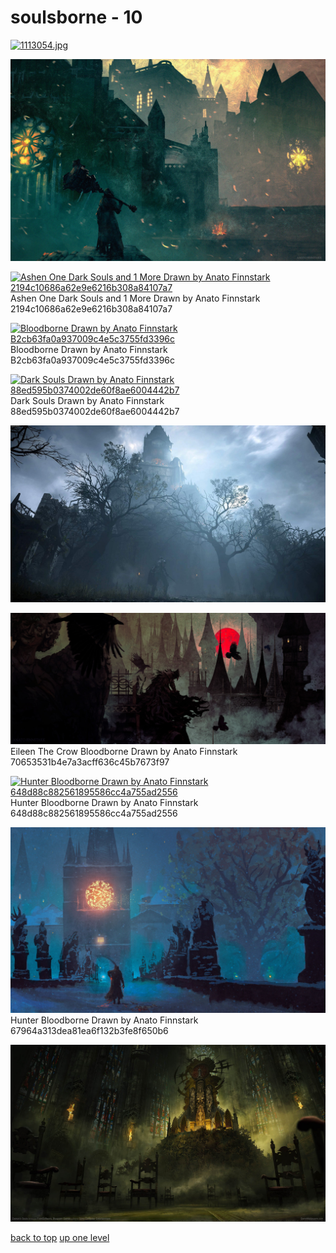 # soulsborne - 10
[![1113054.jpg](https://raw.githubusercontent.com/buckmanc/Wallpapers/main/desktop/soulsborne/1113054.jpg "1113054.jpg")](https://raw.githubusercontent.com/buckmanc/Wallpapers/main/desktop/soulsborne/1113054.jpg)

[![anato-finnstark-web-petit (7).jpg](https://raw.githubusercontent.com/buckmanc/Wallpapers/main/desktop/soulsborne/anato-finnstark-web-petit%20(7).jpg "anato-finnstark-web-petit (7).jpg")](https://raw.githubusercontent.com/buckmanc/Wallpapers/main/desktop/soulsborne/anato-finnstark-web-petit%20(7).jpg)

[![ Ashen One Dark Souls and 1 More Drawn by Anato Finnstark 2194c10686a62e9e6216b308a84107a7](https://raw.githubusercontent.com/buckmanc/Wallpapers/main/desktop/soulsborne/__ashen_one_dark_souls_and_1_more_drawn_by_anato_finnstark__2194c10686a62e9e6216b308a84107a7.png " Ashen One Dark Souls and 1 More Drawn by Anato Finnstark 2194c10686a62e9e6216b308a84107a7")](https://raw.githubusercontent.com/buckmanc/Wallpapers/main/desktop/soulsborne/__ashen_one_dark_souls_and_1_more_drawn_by_anato_finnstark__2194c10686a62e9e6216b308a84107a7.png)\
 Ashen One Dark Souls and 1 More Drawn by Anato Finnstark 2194c10686a62e9e6216b308a84107a7

[![ Bloodborne Drawn by Anato Finnstark B2cb63fa0a937009c4e5c3755fd3396c](https://raw.githubusercontent.com/buckmanc/Wallpapers/main/desktop/soulsborne/__bloodborne_drawn_by_anato_finnstark__b2cb63fa0a937009c4e5c3755fd3396c.png " Bloodborne Drawn by Anato Finnstark B2cb63fa0a937009c4e5c3755fd3396c")](https://raw.githubusercontent.com/buckmanc/Wallpapers/main/desktop/soulsborne/__bloodborne_drawn_by_anato_finnstark__b2cb63fa0a937009c4e5c3755fd3396c.png)\
 Bloodborne Drawn by Anato Finnstark B2cb63fa0a937009c4e5c3755fd3396c

[![ Dark Souls Drawn by Anato Finnstark 88ed595b0374002de60f8ae6004442b7](https://raw.githubusercontent.com/buckmanc/Wallpapers/main/desktop/soulsborne/__dark_souls_drawn_by_anato_finnstark__88ed595b0374002de60f8ae6004442b7.png " Dark Souls Drawn by Anato Finnstark 88ed595b0374002de60f8ae6004442b7")](https://raw.githubusercontent.com/buckmanc/Wallpapers/main/desktop/soulsborne/__dark_souls_drawn_by_anato_finnstark__88ed595b0374002de60f8ae6004442b7.png)\
 Dark Souls Drawn by Anato Finnstark 88ed595b0374002de60f8ae6004442b7

[![demon-souls-remake-volumetric-fog.jpg](https://raw.githubusercontent.com/buckmanc/Wallpapers/main/desktop/soulsborne/demon-souls-remake-volumetric-fog.jpg "demon-souls-remake-volumetric-fog.jpg")](https://raw.githubusercontent.com/buckmanc/Wallpapers/main/desktop/soulsborne/demon-souls-remake-volumetric-fog.jpg)

[![ Eileen The Crow Bloodborne Drawn by Anato Finnstark 70653531b4e7a3acff636c45b7673f97](https://raw.githubusercontent.com/buckmanc/Wallpapers/main/desktop/soulsborne/__eileen_the_crow_bloodborne_drawn_by_anato_finnstark__70653531b4e7a3acff636c45b7673f97.jpg " Eileen The Crow Bloodborne Drawn by Anato Finnstark 70653531b4e7a3acff636c45b7673f97")](https://raw.githubusercontent.com/buckmanc/Wallpapers/main/desktop/soulsborne/__eileen_the_crow_bloodborne_drawn_by_anato_finnstark__70653531b4e7a3acff636c45b7673f97.jpg)\
 Eileen The Crow Bloodborne Drawn by Anato Finnstark 70653531b4e7a3acff636c45b7673f97

[![ Hunter Bloodborne Drawn by Anato Finnstark 648d88c882561895586cc4a755ad2556](https://raw.githubusercontent.com/buckmanc/Wallpapers/main/desktop/soulsborne/__hunter_bloodborne_drawn_by_anato_finnstark__648d88c882561895586cc4a755ad2556.jpg " Hunter Bloodborne Drawn by Anato Finnstark 648d88c882561895586cc4a755ad2556")](https://raw.githubusercontent.com/buckmanc/Wallpapers/main/desktop/soulsborne/__hunter_bloodborne_drawn_by_anato_finnstark__648d88c882561895586cc4a755ad2556.jpg)\
 Hunter Bloodborne Drawn by Anato Finnstark 648d88c882561895586cc4a755ad2556

[![ Hunter Bloodborne Drawn by Anato Finnstark 67964a313dea81ea6f132b3fe8f650b6](https://raw.githubusercontent.com/buckmanc/Wallpapers/main/desktop/soulsborne/__hunter_bloodborne_drawn_by_anato_finnstark__67964a313dea81ea6f132b3fe8f650b6.jpg " Hunter Bloodborne Drawn by Anato Finnstark 67964a313dea81ea6f132b3fe8f650b6")](https://raw.githubusercontent.com/buckmanc/Wallpapers/main/desktop/soulsborne/__hunter_bloodborne_drawn_by_anato_finnstark__67964a313dea81ea6f132b3fe8f650b6.jpg)\
 Hunter Bloodborne Drawn by Anato Finnstark 67964a313dea81ea6f132b3fe8f650b6

[![wallpaper_demons_souls_2020_03_1920x1080.jpg](https://raw.githubusercontent.com/buckmanc/Wallpapers/main/desktop/soulsborne/wallpaper_demons_souls_2020_03_1920x1080.jpg "wallpaper_demons_souls_2020_03_1920x1080.jpg")](https://raw.githubusercontent.com/buckmanc/Wallpapers/main/desktop/soulsborne/wallpaper_demons_souls_2020_03_1920x1080.jpg)



[back to top](#)
[up one level](/desktop/README.MD)
